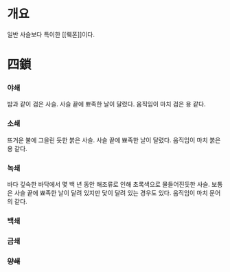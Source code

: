 # 개요
일반 사슬보다 특이한 [[뤠폰]]이다.

# 四鎖
### 야쇄
밤과 같이 검은 사슬. 사슬 끝에 뾰족한 날이 달렸다.
움직임이 마치 검은 용 같다.

### 소쇄
뜨거운 불에 그을린 듯한 붉은 사슬. 사슬 끝에 뾰족한 날이 달렸다.
움직임이 마치 붉은 용 같다.

### 녹쇄
바다 깊숙한 바닥에서 몇 백 년 동안 해조류로 인해 초록색으로 물들어진듯한 사슬. 보통은 사슬 끝에 뾰족한 날이 달려 있지만 닻이 달려 있는 경우도 있다.
움직임이 마치 문어의 같다.

### 백쇄

### 금쇄

### ~~양쇄~~